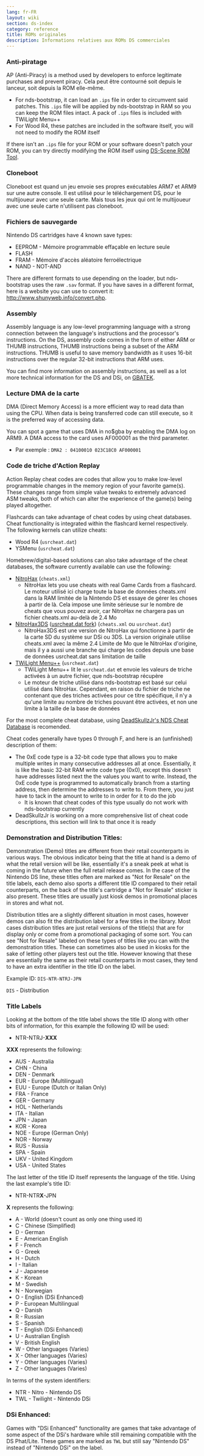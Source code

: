 ```yaml
---
lang: fr-FR
layout: wiki
section: ds-index
category: reference
title: ROMs originales
description: Informations relatives aux ROMs DS commerciales
---
```


### Anti-piratage
AP (Anti-Piracy) is a method used by developers to enforce legitimate purchases and prevent piracy. Cela peut être contourné soit depuis le lanceur, soit depuis la ROM elle-même.

- For nds-bootstrap, it can load an `.ips` file in order to circumvent said patches. This `.ips` file will be applied by nds-bootstrap in RAM so you can keep the ROM files intact. A pack of `.ips` files is included with TWiLight Menu++
- For Wood R4, these patches are included in the software itself, you will not need to modify the ROM itself

If there isn't an `.ips` file for your ROM or your software doesn't patch your ROM, you can try directly modifying the ROM itself using [DS-Scene ROM Tool](https://gbatemp.net/download/retrogamefan-nds-rom-tool-v1-0_b1215.35735/).

### Cloneboot
Cloneboot est quand un jeu envoie ses propres exécutables ARM7 et ARM9 sur une autre console. Il est utilisé pour le téléchargement DS, pour le multijoueur avec une seule carte. Mais tous les jeux qui ont le multijoueur avec une seule carte n'utilisent pas cloneboot.

### Fichiers de sauvegarde
Nintendo DS cartridges have 4 known save types:

- EEPROM - Mémoire programmable effaçable en lecture seule
- FLASH
- FRAM - Mémoire d'accès aléatoire ferroélectrique
- NAND - NOT-AND

There are different formats to use depending on the loader, but nds-bootstrap uses the raw `.sav` format. If you have saves in a different format, here is a website you can use to convert it: http://www.shunyweb.info/convert.php.

### Assembly
Assembly language is any low-level programming language with a strong connection between the language's instructions and the processor's instructions. On the DS, assembly code comes in the form of either ARM or THUMB instructions, THUMB instructions being a subset of the ARM instructions. THUMB is useful to save memory bandwidth as it uses 16-bit instructions over the regular 32-bit instructions that ARM uses.

You can find more information on assembly instructions, as well as a lot more technical information for the DS and DSi, on [GBATEK](https://problemkaputt.de/gbatek.htm).

### Lecture DMA de la carte
DMA (Direct Memory Access) is a more efficient way to read data than using the CPU. When data is being transferred code can still execute, so it is the preferred way of accessing data.

You can spot a game that uses DMA in no$gba by enabling the DMA log on ARM9. A DMA access to the card uses AF000001 as the third parameter.
- Par exemple : `DMA2 : 04100010 023C18C0 AF000001`

### Code de triche d'Action Replay
Action Replay cheat codes are codes that allow you to make low-level programmable changes in the memory region of your favorite game(s). These changes range from simple value tweaks to extremely advanced ASM tweaks, both of which can alter the experience of the game(s) being played altogether.

Flashcards can take advantage of cheat codes by using cheat databases. Cheat functionality is integrated within the flashcard kernel respectively. The following kernels can utilize cheats:
- Wood R4 (`usrcheat.dat`)
- YSMenu (`usrcheat.dat`)

Homebrew/digital-based solutions can also take advantage of the cheat databases, the software currently available can use the following:
- [NitroHax](https://www.chishm.com/NitroHax) (`cheats.xml`)
   - NitroHax lets you use cheats with real Game Cards from a flashcard. Le moteur utilisé ici charge toute la base de données cheats.xml dans la RAM limitée de la Nintendo DS et essaye de gérer les choses à partir de là. Cela impose une limite sérieuse sur le nombre de cheats que vous pouvez avoir, car NitroHax ne chargera pas un fichier cheats.xml au-delà de 2.4 Mo
- [NitroHax3DS](https://github.com/ahezard/NitroHax3DS/releases) ([usrcheat.dat fork](https://github.com/Epicpkmn11/NitroHax3DS/releases)) (`cheats.xml` ou `usrcheat.dat`)
   - NitroHax3DS est une version de NitroHax qui fonctionne à partir de la carte SD du système sur DSi ou 3DS. La version originale utilise cheats.xml avec la même 2.4 Limite de Mo que le NitroHax d'origine, mais il y a aussi une branche qui charge les codes depuis une base de données usrcheat.dat sans limitation de taille
- [TWiLight Menu++](https://github.com/DS-Homebrew/TWiLightMenu/releases) (`usrcheat.dat`)
   - TWiLight Menu++ lit le `usrcheat.dat` et envoie les valeurs de triche activées à un autre fichier, que nds-bootstrap récupère
   - Le moteur de triche utilisé dans nds-bootstrap est basé sur celui utilisé dans NitroHax. Cependant, en raison du fichier de triche ne contenant que des triches activées pour ce titre spécifique, il n'y a qu'une limite au nombre de triches pouvant être activées, et non une limite à la taille de la base de données

For the most complete cheat database, using [DeadSkullzJr's NDS Cheat Database](https://gbatemp.net/threads/deadskullzjrs-nds-cheat-databases.488711) is recomended.

Cheat codes generally have types 0 through F, and here is an (unfinished) description of them:

- The 0xE code type is a 32-bit code type that allows you to make multiple writes in many consecutive addresses all at once. Essentially, it is like the basic 32-bit RAM write code type (0x0), except this doesn't have addresses listed next the the values you want to write. Instead, the 0xE code type is programmed to automatically branch from a starting address, then determine the addresses to write to. From there, you just have to tack in the amount to write to in order for it to do the job
  - It is known that cheat codes of this type usually do not work with nds-bootstrap currently
- DeadSkullzJr is working on a more comprehensive list of cheat code descriptions, this section will link to that once it is ready

### Demonstration and Distribution Titles:
Demonstration (Demo) titles are different from their retail counterparts in various ways. The obvious indicator being that the title at hand is a demo of what the retail version will be like, essentially it's a sneak peek at what is coming in the future when the full retail release comes. In the case of the Nintendo DS line, these titles often are marked as "Not for Resale" on the title labels, each demo also sports a different title ID compared to their retail counterparts, on the back of the title's cartridge a "Not for Resale" sticker is also present. These titles are usually just kiosk demos in promotional places in stores and what not.

Distribution titles are a slightly different situation in most cases, however demos can also fit the distribution label for a few titles in the library. Most cases distribution titles are just retail versions of the title(s) that are for display only or come from a promotional packaging of some sort. You can see "Not for Resale" labeled on these types of titles like you can with the demonstration titles. These can sometimes also be used in kiosks for the sake of letting other players test out the title. However knowing that these are essentially the same as their retail counterparts in most cases, they tend to have an extra identifier in the title ID on the label.

Example ID: `DIS-NTR-NTRJ-JPN`

`DIS` - Distribution


### Title Labels
Looking at the bottom of the title label shows the title ID along with other bits of information, for this example the following ID will be used:

- NTR-NTRJ-**XXX**

**XXX** represents the following:

- AUS - Australia
- CHN - China
- DEN - Denmark
- EUR - Europe (Multilingual)
- EUU - Europe (Dutch or Italian Only)
- FRA - France
- GER - Germany
- HOL - Netherlands
- ITA - Italian
- JPN - Japan
- KOR - Korea
- NOE - Europe (German Only)
- NOR - Norway
- RUS - Russia
- SPA - Spain
- UKV - United Kingdom
- USA - United States

The last letter of the title ID itself represents the language of the title. Using the last example's title ID:

- NTR-NTR**X**-JPN

**X** represents the following:

- A - World (doesn't count as only one thing used it)
- C - Chinese (Simplified)
- D - German
- E - American English
- F - French
- G - Greek
- H - Dutch
- I - Italian
- J - Japanese
- K - Korean
- M - Swedish
- N - Norwegian
- O - English (DSi Enhanced)
- P - European Multilingual
- Q - Danish
- R - Russian
- S - Spanish
- T - English (DSi Enhanced)
- U - Australian English
- V - British English
- W - Other languages (Varies)
- X - Other languages (Varies)
- Y - Other languages (Varies)
- Z - Other languages (Varies)

In terms of the system identifiers:

- NTR - Nitro - Nintendo DS
- TWL - Twilight - Nintendo DSi

### DSi Enhanced:

Games with "DSi Enhanced" functionality are games that take advantage of some aspect of the DSi's hardware while still remaining compatible with the DS Phat/Lite. These games are marked as `TWL` but still say "Nintendo DS" instead of "Nintendo DSi" on the label.
